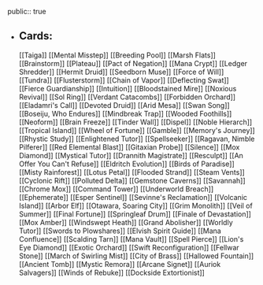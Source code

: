 public:: true
- ## Cards:
	[[Taiga]]
	[[Mental Misstep]]
	[[Breeding Pool]]
	[[Marsh Flats]]
	[[Brainstorm]]
	[[Plateau]]
	[[Pact of Negation]]
	[[Mana Crypt]]
	[[Ledger Shredder]]
	[[Hermit Druid]]
	[[Seedborn Muse]]
	[[Force of Will]]
	[[Tundra]]
	[[Flusterstorm]]
	[[Chain of Vapor]]
	[[Deflecting Swat]]
	[[Fierce Guardianship]]
	[[Intuition]]
	[[Bloodstained Mire]]
	[[Noxious Revival]]
	[[Sol Ring]]
	[[Verdant Catacombs]]
	[[Forbidden Orchard]]
	[[Eladamri's Call]]
	[[Devoted Druid]]
	[[Arid Mesa]]
	[[Swan Song]]
	[[Boseiju, Who Endures]]
	[[Mindbreak Trap]]
	[[Wooded Foothills]]
	[[Neoform]]
	[[Brain Freeze]]
	[[Tinder Wall]]
	[[Dispel]]
	[[Noble Hierarch]]
	[[Tropical Island]]
	[[Wheel of Fortune]]
	[[Gamble]]
	[[Memory's Journey]]
	[[Rhystic Study]]
	[[Enlightened Tutor]]
	[[Spellseeker]]
	[[Ragavan, Nimble Pilferer]]
	[[Red Elemental Blast]]
	[[Gitaxian Probe]]
	[[Silence]]
	[[Mox Diamond]]
	[[Mystical Tutor]]
	[[Drannith Magistrate]]
	[[Resculpt]]
	[[An Offer You Can't Refuse]]
	[[Eldritch Evolution]]
	[[Birds of Paradise]]
	[[Misty Rainforest]]
	[[Lotus Petal]]
	[[Flooded Strand]]
	[[Steam Vents]]
	[[Cyclonic Rift]]
	[[Polluted Delta]]
	[[Gemstone Caverns]]
	[[Savannah]]
	[[Chrome Mox]]
	[[Command Tower]]
	[[Underworld Breach]]
	[[Ephemerate]]
	[[Esper Sentinel]]
	[[Sevinne's Reclamation]]
	[[Volcanic Island]]
	[[Arbor Elf]]
	[[Otawara, Soaring City]]
	[[Grim Monolith]]
	[[Veil of Summer]]
	[[Final Fortune]]
	[[Springleaf Drum]]
	[[Finale of Devastation]]
	[[Mox Amber]]
	[[Windswept Heath]]
	[[Grand Abolisher]]
	[[Worldly Tutor]]
	[[Swords to Plowshares]]
	[[Elvish Spirit Guide]]
	[[Mana Confluence]]
	[[Scalding Tarn]]
	[[Mana Vault]]
	[[Spell Pierce]]
	[[Lion's Eye Diamond]]
	[[Exotic Orchard]]
	[[Swift Reconfiguration]]
	[[Fellwar Stone]]
	[[March of Swirling Mist]]
	[[City of Brass]]
	[[Hallowed Fountain]]
	[[Ancient Tomb]]
	[[Mystic Remora]]
	[[Arcane Signet]]
	[[Auriok Salvagers]]
	[[Winds of Rebuke]]
	[[Dockside Extortionist]]
